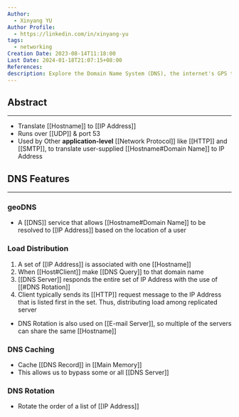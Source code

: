 ```yaml
---
Author:
  - Xinyang YU
Author Profile:
  - https://linkedin.com/in/xinyang-yu
tags:
  - networking
Creation Date: 2023-08-14T11:18:00
Last Date: 2024-01-18T21:07:15+08:00
References: 
description: Explore the Domain Name System (DNS), the internet's GPS that translates human-readable website names into machine-friendly IP addresses.
---
```

## Abstract
---
- Translate [[Hostname]] to [[IP Address]]
- Runs over [[UDP]] & port 53
- Used by Other **application-level** [[Network Protocol]] like [[HTTP]] and [[SMTP]], to translate user-supplied [[Hostname#Domain Name]] to IP Address


## DNS Features
---
### geoDNS
- A [[DNS]] service that allows [[Hostname#Domain Name]] to be resolved to [[IP Address]] based on the location of a user

### Load Distribution 
1. A set of  [[IP Address]] is associated with one [[Hostname]] 
2. When [[Host#Client]] make [[DNS Query]] to that domain name
3. [[DNS Server]] responds the entire set of IP Address with the use of [[#DNS Rotation]]
4. Client typically sends its [[HTTP]] request message to the IP Address that is listed first in the set. Thus, distributing load among replicated server

- DNS Rotation is also used on [[E-mail Server]], so multiple of the servers can share the same [[Hostname]]

### DNS Caching
- Cache [[DNS Record]] in [[Main Memory]]
- This allows us to bypass some or all [[DNS Server]]

### DNS Rotation
- Rotate the order of a list of [[IP Address]]